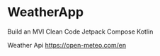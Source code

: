 # WeatherApp

Build an MVI Clean Code 
Jetpack Compose
Kotlin

Weather Api
https://open-meteo.com/en

